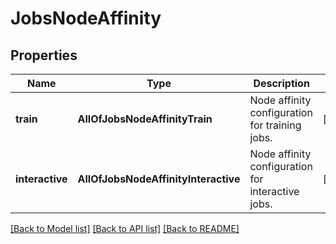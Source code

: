 # JobsNodeAffinity

## Properties
Name | Type | Description | Notes
------------ | ------------- | ------------- | -------------
**train** | **AllOfJobsNodeAffinityTrain** | Node affinity configuration for training jobs. | [optional] 
**interactive** | **AllOfJobsNodeAffinityInteractive** | Node affinity configuration for interactive jobs. | [optional] 

[[Back to Model list]](../README.md#documentation-for-models) [[Back to API list]](../README.md#documentation-for-api-endpoints) [[Back to README]](../README.md)

